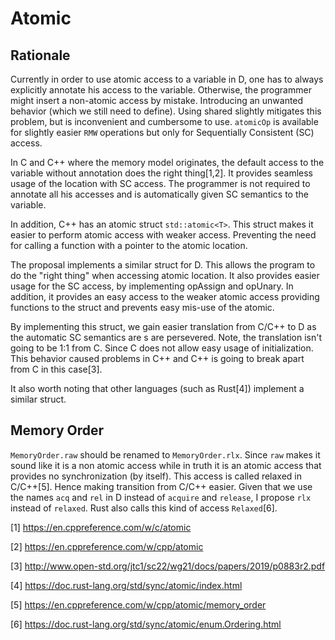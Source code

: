 # Atomic

## Rationale

Currently in order to use atomic access to a variable in D, one has to always explicitly annotate his access to the variable.
Otherwise, the programmer might insert a non-atomic access by mistake.
Introducing an unwanted behavior (which we still need to define).
Using shared slightly mitigates this problem, but is inconvenient and cumbersome to use.
`atomicOp` is available for slightly easier `RMW` operations but only for Sequentially Consistent (SC) access.

In C and C++ where the memory model originates, the default access to the variable without annotation does the right thing[1,2].
It provides seamless usage of the location with SC access.
The programmer is not required to annotate all his accesses and is automatically given SC semantics to the variable.

In addition, C++ has an atomic struct `std::atomic<T>`.
This struct makes it easier to perform atomic access with weaker access.
Preventing the need for calling  a function with a pointer to the atomic location.

The proposal implements a similar struct for D.
This allows the program to do the "right thing" when accessing atomic location.
It also provides easier usage for the SC access, by implementing opAssign and opUnary.
In addition, it provides an easy access to the weaker atomic access providing functions to the struct and prevents easy mis-use of the atomic.

By implementing this struct, we gain easier translation from C/C++ to D as the automatic SC semantics are s are persevered.
Note, the translation isn't going to be 1:1 from C.
Since C does not allow easy usage of initialization. 
This behavior caused problems in C++ and C++ is going to break apart from C in this case[3].

It also worth noting that other languages (such as Rust[4]) implement a similar struct.


## Memory Order
`MemoryOrder.raw` should be renamed to `MemoryOrder.rlx`. 
Since `raw` makes it sound like it is a non atomic access while in truth it is an atomic access that provides no synchronization (by itself). 
This access is called relaxed in C/C++[5].
Hence making transition from C/C++ easier.
Given that we use the names `acq` and `rel` in D instead of `acquire` and `release`, I propose `rlx` instead of `relaxed`.
Rust also calls this kind of access `Relaxed`[6].


[1] https://en.cppreference.com/w/c/atomic
  
[2] https://en.cppreference.com/w/cpp/atomic
  
[3] http://www.open-std.org/jtc1/sc22/wg21/docs/papers/2019/p0883r2.pdf
  
[4] https://doc.rust-lang.org/std/sync/atomic/index.html
  
[5] https://en.cppreference.com/w/cpp/atomic/memory_order
  
[6] https://doc.rust-lang.org/std/sync/atomic/enum.Ordering.html
